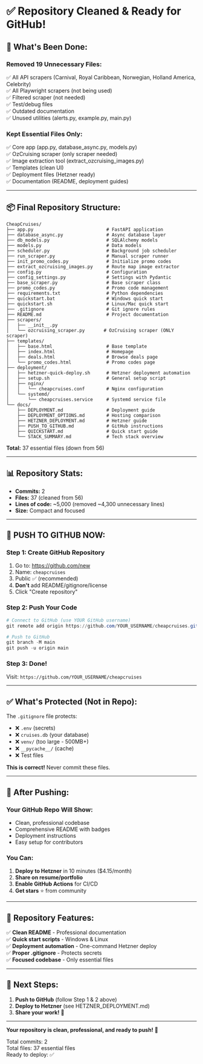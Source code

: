 # ✅ Repository Cleaned & Ready for GitHub!

## 🎉 What's Been Done:

### **Removed 19 Unnecessary Files:**
✅ All API scrapers (Carnival, Royal Caribbean, Norwegian, Holland America, Celebrity)  
✅ All Playwright scrapers (not being used)  
✅ Filtered scraper (not needed)  
✅ Test/debug files  
✅ Outdated documentation  
✅ Unused utilities (alerts.py, example.py, main.py)  

### **Kept Essential Files Only:**
✅ Core app (app.py, database_async.py, models.py)  
✅ OzCruising scraper (only scraper needed)  
✅ Image extraction tool (extract_ozcruising_images.py)  
✅ Templates (clean UI)  
✅ Deployment files (Hetzner ready)  
✅ Documentation (README, deployment guides)  

---

## 📦 Final Repository Structure:

```
CheapCruises/
├── app.py                           # FastAPI application
├── database_async.py                # Async database layer
├── db_models.py                     # SQLAlchemy models
├── models.py                        # Data models
├── scheduler.py                     # Background job scheduler
├── run_scraper.py                   # Manual scraper runner
├── init_promo_codes.py              # Initialize promo codes
├── extract_ozcruising_images.py     # Route map image extractor
├── config.py                        # Configuration
├── config_settings.py               # Settings with Pydantic
├── base_scraper.py                  # Base scraper class
├── promo_codes.py                   # Promo code management
├── requirements.txt                 # Python dependencies
├── quickstart.bat                   # Windows quick start
├── quickstart.sh                    # Linux/Mac quick start
├── .gitignore                       # Git ignore rules
├── README.md                        # Project documentation
├── scrapers/
│   ├── __init__.py
│   └── ozcruising_scraper.py       # OzCruising scraper (ONLY scraper)
├── templates/
│   ├── base.html                    # Base template
│   ├── index.html                   # Homepage
│   ├── deals.html                   # Browse deals page
│   └── promo_codes.html             # Promo codes page
├── deployment/
│   ├── hetzner-quick-deploy.sh      # Hetzner deployment automation
│   ├── setup.sh                     # General setup script
│   ├── nginx/
│   │   └── cheapcruises.conf        # Nginx configuration
│   └── systemd/
│       └── cheapcruises.service     # Systemd service file
└── docs/
    ├── DEPLOYMENT.md                # Deployment guide
    ├── DEPLOYMENT_OPTIONS.md        # Hosting comparison
    ├── HETZNER_DEPLOYMENT.md        # Hetzner guide
    ├── PUSH_TO_GITHUB.md            # GitHub instructions
    ├── QUICKSTART.md                # Quick start guide
    └── STACK_SUMMARY.md             # Tech stack overview
```

**Total:** 37 essential files (down from 56)

---

## 📊 Repository Stats:

- **Commits:** 2
- **Files:** 37 (cleaned from 56)
- **Lines of code:** ~5,000 (removed ~4,300 unnecessary lines)
- **Size:** Compact and focused

---

## 🚀 PUSH TO GITHUB NOW:

### **Step 1: Create GitHub Repository**
1. Go to: https://github.com/new
2. Name: `cheapcruises`
3. Public ✅ (recommended)
4. **Don't** add README/gitignore/license
5. Click "Create repository"

### **Step 2: Push Your Code**
```powershell
# Connect to GitHub (use YOUR GitHub username)
git remote add origin https://github.com/YOUR_USERNAME/cheapcruises.git

# Push to GitHub
git branch -M main
git push -u origin main
```

### **Step 3: Done!**
Visit: `https://github.com/YOUR_USERNAME/cheapcruises`

---

## ✅ What's Protected (Not in Repo):

The `.gitignore` file protects:
- ❌ `.env` (secrets)
- ❌ `cruises.db` (your database)
- ❌ `venv/` (too large - 500MB+)
- ❌ `__pycache__/` (cache)
- ❌ Test files

**This is correct!** Never commit these files.

---

## 🌟 After Pushing:

### **Your GitHub Repo Will Show:**
- Clean, professional codebase
- Comprehensive README with badges
- Deployment instructions
- Easy setup for contributors

### **You Can:**
1. **Deploy to Hetzner** in 10 minutes ($4.15/month)
2. **Share on resume/portfolio**
3. **Enable GitHub Actions** for CI/CD
4. **Get stars** ⭐ from community

---

## 📝 Repository Features:

✅ **Clean README** - Professional documentation  
✅ **Quick start scripts** - Windows & Linux  
✅ **Deployment automation** - One-command Hetzner deploy  
✅ **Proper .gitignore** - Protects secrets  
✅ **Focused codebase** - Only essential files  

---

## 🎯 Next Steps:

1. **Push to GitHub** (follow Step 1 & 2 above)
2. **Deploy to Hetzner** (see HETZNER_DEPLOYMENT.md)
3. **Share your work!** 🎉

---

**Your repository is clean, professional, and ready to push!** 🚀

Total commits: 2  
Total files: 37 essential files  
Ready to deploy: ✅

